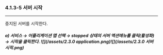 ### 4.1.3-5 서버 시작

---

중지된 서버를 시작한다.

##### a\)    서비스 → 어플리케이션 맵 선택 → stopped 상태의 서버 액션메뉴를 클릭\(활성화\) → 시작을 클릭한다. ![](/assets/2.3.0 application.png)![](/assets/2.3.0 서버 시작.png)



